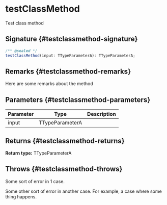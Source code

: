 # testClassMethod

Test class method

## Signature {#testclassmethod-signature}

```typescript
/** @sealed */
testClassMethod(input: TTypeParameterA): TTypeParameterA;
```

## Remarks {#testclassmethod-remarks}

Here are some remarks about the method

## Parameters {#testclassmethod-parameters}

|  Parameter | Type | Description |
|  --- | --- | --- |
|  input | TTypeParameterA |  |

## Returns {#testclassmethod-returns}

<b>Return type:</b> TTypeParameterA

## Throws {#testclassmethod-throws}

Some sort of error in 1 case.

Some other sort of error in another case. For example, a case where some thing happens.